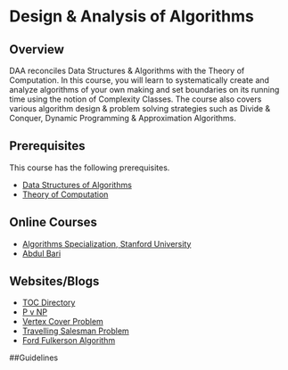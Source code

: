 # Design & Analysis of Algorithms

## Overview
DAA reconciles Data Structures & Algorithms with the Theory of Computation. In this course, you will learn to systematically create and  analyze algorithms of your own making and set boundaries on its running time using the notion of Complexity Classes. The course also covers various algorithm design & problem solving strategies such as Divide & Conquer, Dynamic Programming & Approximation Algorithms. 

## Prerequisites
This course has the following prerequisites.
* [Data Structures of Algorithms](../CSF211)
* [Theory of Computation](../CSF351)

## Online Courses
* [Algorithms Specialization, Stanford University](https://www.coursera.org/specializations/algorithms)
* [Abdul Bari](https://www.youtube.com/watch?v=0IAPZzGSbME&list=PLDN4rrl48XKpZkf03iYFl-O29szjTrs_O)

## Websites/Blogs
* [TOC Directory](http://www.krchowdhary.com/toc/)
* [P v NP](https://brilliant.org/wiki/p-versus-np/)
* [Vertex Cover Problem](https://brilliant.org/wiki/vertex-cover/)
* [Travelling Salesman Problem](https://brilliant.org/wiki/traveling-salesperson-problem/)
* [Ford Fulkerson Algorithm](https://brilliant.org/wiki/ford-fulkerson-algorithm/)

##Guidelines


